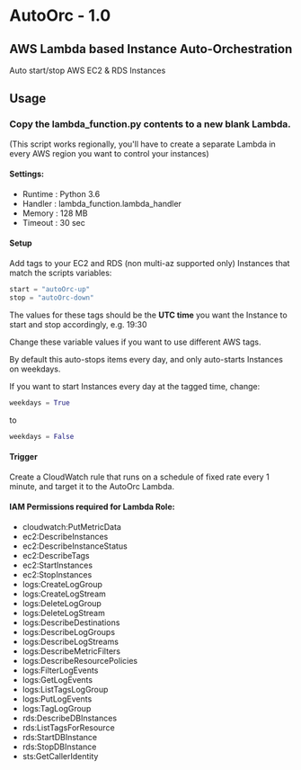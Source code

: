 # AutoOrc - 1.0
## AWS Lambda based Instance Auto-Orchestration
Auto start/stop AWS EC2 &amp; RDS Instances

## Usage
### Copy the lambda_function.py contents to a new blank Lambda.
(This script works regionally, you'll have to create a separate Lambda in every AWS region you want to control your instances)
#### Settings:
* Runtime : Python 3.6
* Handler : lambda_function.lambda_handler
* Memory : 128 MB
* Timeout : 30 sec

#### Setup


Add tags to your EC2 and RDS (non multi-az supported only) Instances that match the scripts variables:
```python
start = "autoOrc-up"
stop = "autoOrc-down"
```
The values for these tags should be the **UTC time** you want the Instance to start and stop accordingly, e.g. 19:30

Change these variable values if you want to use different AWS tags.

By default this auto-stops items every day, and only auto-starts Instances on weekdays.

If you want to start Instances every day at the tagged time, change:
```python
weekdays = True
```
to
```python
weekdays = False
```

#### Trigger
Create a CloudWatch rule that runs on a schedule of fixed rate every 1 minute, and target it to the AutoOrc Lambda.

#### IAM Permissions required for Lambda Role:
* cloudwatch:PutMetricData
* ec2:DescribeInstances
* ec2:DescribeInstanceStatus
* ec2:DescribeTags
* ec2:StartInstances
* ec2:StopInstances
* logs:CreateLogGroup
* logs:CreateLogStream
* logs:DeleteLogGroup
* logs:DeleteLogStream
* logs:DescribeDestinations
* logs:DescribeLogGroups
* logs:DescribeLogStreams
* logs:DescribeMetricFilters
* logs:DescribeResourcePolicies
* logs:FilterLogEvents
* logs:GetLogEvents
* logs:ListTagsLogGroup
* logs:PutLogEvents
* logs:TagLogGroup
* rds:DescribeDBInstances
* rds:ListTagsForResource
* rds:StartDBInstance
* rds:StopDBInstance
* sts:GetCallerIdentity
